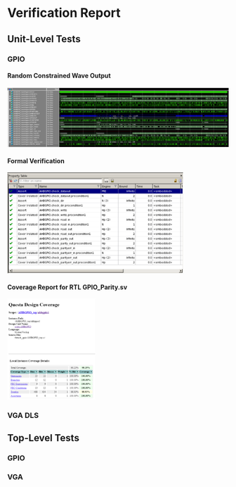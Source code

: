 # Verification Report 



## Unit-Level Tests

### GPIO

#### Random Constrained Wave Output
<img src="pics/GPIO_wave.png" alt="drawing" width="600"/>

#### Formal Verification
<img src="pics/GPIO_Formal.png" alt="drawing" width="400"/>

#### Coverage Report for RTL GPIO_Parity.sv
<img src="pics/GPIO_Coverage.png" alt="drawing" width="200"/>

### VGA DLS

## Top-Level Tests

### GPIO

### VGA

